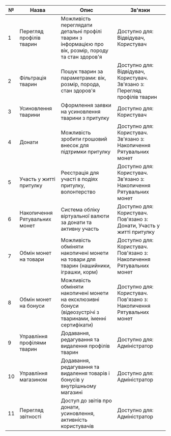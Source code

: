 | № | Назва | Опис | Зв'язки |
|---|-------|------|--------|
| 1 | Перегляд профілів тварин | Можливість переглядати детальні профілі тварин з інформацією про вік, розмір, породу та стан здоров'я | Доступно для: Відвідувач, Користувач |
| 2 | Фільтрація тварин | Пошук тварин за параметрами: вік, розмір, порода, стан здоров'я | Доступно для: Відвідувач, Користувач. Зв'язано з: Перегляд профілів тварин |
| 3 | Усиновлення тварини | Оформлення заявки на усиновлення тварини з притулку | Доступно для: Користувач |
| 4 | Донати | Можливість зробити грошовий внесок для підтримки притулку | Доступно для: Користувач. Зв'язано з: Накопичення Рятувальних монет |
| 5 | Участь у житті притулку | Реєстрація для участі в подіях притулку, волонтерство | Доступно для: Користувач. Зв'язано з: Накопичення Рятувальних монет |
| 6 | Накопичення Рятувальних монет | Система обліку віртуальної валюти за донати та активну участь | Доступно для: Користувач. Пов'язано з: Донати, Участь у житті притулку |
| 7 | Обмін монет на товари | Можливість обміняти накопичені монети на товари для тварин (нашийники, іграшки, корм) | Доступно для: Користувач. Пов'язано з: Накопичення Рятувальних монет |
| 8 | Обмін монет на бонуси | Можливість обміняти накопичені монети на ексклюзивні бонуси (відеозустрічі з тваринами, іменні сертифікати) | Доступно для: Користувач. Пов'язано з: Накопичення Рятувальних монет |
| 9 | Управління профілями тварин | Додавання, редагування та видалення профілів тварин | Доступно для: Адміністратор |
| 10 | Управління магазином | Додавання, редагування та видалення товарів і бонусів у внутрішньому магазині | Доступно для: Адміністратор |
| 11 | Перегляд звітності | Доступ до звітів про донати, усиновлення, активність користувачів | Доступно для: Адміністратор |
